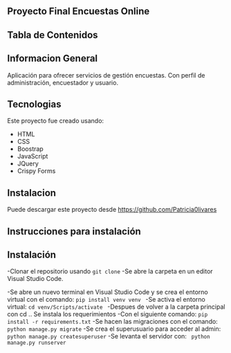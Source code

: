 ## Proyecto Final Encuestas Online

## Tabla de Contenidos

## Informacion General 
Aplicación para ofrecer servicios de gestión encuestas. Con perfil de administración, encuestador y usuario.

## Tecnologias
Este proyecto fue creado usando:
* HTML
* CSS
* Boostrap
* JavaScript
* JQuery
* Crispy Forms

## Instalacion
Puede descargar este proyecto desde https://github.com/Patricia0livares

## Instrucciones para instalación

## Instalación

-Clonar el repositorio usando ``` git clone ```
-Se abre la carpeta en un editor Visual Studio Code.

-Se abre un nuevo terminal en Visual Studio Code y se crea el entorno virtual con el comando:
```pip install venv venv ```
-Se activa el entorno virtual:
```cd venv/Scripts/activate ```
-Despues de volver a la carpeta principal con cd .. Se instala los requerimientos
-Con el siguiente comando:
```pip install -r requirements.txt```
-Se hacen las migraciones con el comando:
``` python manage.py migrate```
-Se crea el superusuario para acceder al admin:
```python manage.py createsuperuser```
-Se levanta el servidor con:
``` python manage.py runserver```
